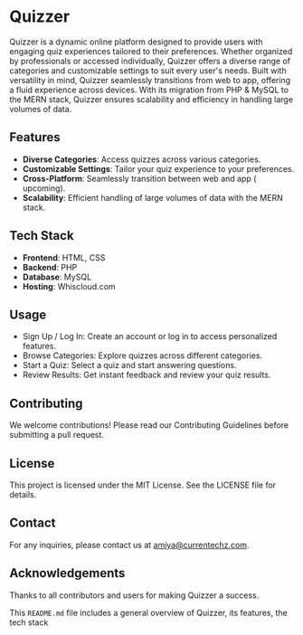# Quizzer

Quizzer is a dynamic online platform designed to provide users with engaging quiz experiences tailored to their preferences. Whether organized by professionals or accessed individually, Quizzer offers a diverse range of categories and customizable settings to suit every user's needs. Built with versatility in mind, Quizzer seamlessly transitions from web to app, offering a fluid experience across devices. With its migration from PHP & MySQL to the MERN stack, Quizzer ensures scalability and efficiency in handling large volumes of data.

## Features

- **Diverse Categories**: Access quizzes across various categories.
- **Customizable Settings**: Tailor your quiz experience to your preferences.
- **Cross-Platform**: Seamlessly transition between web and app ( upcoming).
- **Scalability**: Efficient handling of large volumes of data with the MERN stack.

## Tech Stack

- **Frontend**: HTML, CSS
- **Backend**: PHP
- **Database**: MySQL
- **Hosting**: Whiscloud.com

## Usage
- Sign Up / Log In: Create an account or log in to access personalized features.
- Browse Categories: Explore quizzes across different categories.
- Start a Quiz: Select a quiz and start answering questions.
- Review Results: Get instant feedback and review your quiz results.
## Contributing
We welcome contributions! Please read our Contributing Guidelines before submitting a pull request.

## License
This project is licensed under the MIT License. See the LICENSE file for details.

## Contact
For any inquiries, please contact us at amiya@currentechz.com.

## Acknowledgements
Thanks to all contributors and users for making Quizzer a success.

This `README.md` file includes a general overview of Quizzer, its features, the tech stack 
